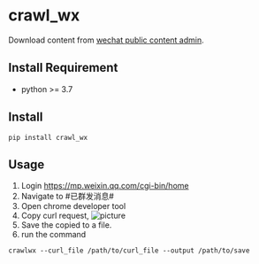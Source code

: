 # crawl_wx

Download content from [wechat public content admin](https://mp.weixin.qq.com/cgi-bin/home).

## Install Requirement

- python >= 3.7

## Install

```shell script
pip install crawl_wx
```

## Usage

1. Login https://mp.weixin.qq.com/cgi-bin/home
2. Navigate to #已群发消息#
3. Open chrome developer tool
4. Copy curl request, ![picture](./images/curl.png)
5. Save the copied to a file.
6. run the command
```shell script
crawlwx --curl_file /path/to/curl_file --output /path/to/save
```
